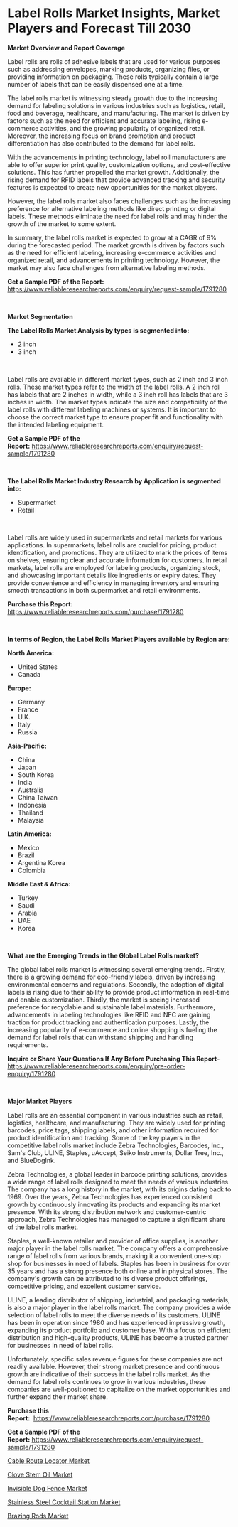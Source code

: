 <p><h1>Label Rolls Market Insights, Market Players and Forecast Till 2030</h1></p><p><strong>Market Overview and Report Coverage</strong></p>
<p><p>Label rolls are rolls of adhesive labels that are used for various purposes such as addressing envelopes, marking products, organizing files, or providing information on packaging. These rolls typically contain a large number of labels that can be easily dispensed one at a time.</p><p>The label rolls market is witnessing steady growth due to the increasing demand for labeling solutions in various industries such as logistics, retail, food and beverage, healthcare, and manufacturing. The market is driven by factors such as the need for efficient and accurate labeling, rising e-commerce activities, and the growing popularity of organized retail. Moreover, the increasing focus on brand promotion and product differentiation has also contributed to the demand for label rolls.</p><p>With the advancements in printing technology, label roll manufacturers are able to offer superior print quality, customization options, and cost-effective solutions. This has further propelled the market growth. Additionally, the rising demand for RFID labels that provide advanced tracking and security features is expected to create new opportunities for the market players.</p><p>However, the label rolls market also faces challenges such as the increasing preference for alternative labeling methods like direct printing or digital labels. These methods eliminate the need for label rolls and may hinder the growth of the market to some extent.</p><p>In summary, the label rolls market is expected to grow at a CAGR of 9% during the forecasted period. The market growth is driven by factors such as the need for efficient labeling, increasing e-commerce activities and organized retail, and advancements in printing technology. However, the market may also face challenges from alternative labeling methods.</p></p>
<p><strong>Get a Sample PDF of the Report:</strong> <a href="https://www.reliableresearchreports.com/enquiry/request-sample/1791280">https://www.reliableresearchreports.com/enquiry/request-sample/1791280</a></p>
<p>&nbsp;</p>
<p><strong>Market Segmentation</strong></p>
<p><strong>The Label Rolls Market Analysis by types is segmented into:</strong></p>
<p><ul><li>2 inch</li><li>3 inch</li></ul></p>
<p>&nbsp;</p>
<p><p>Label rolls are available in different market types, such as 2 inch and 3 inch rolls. These market types refer to the width of the label rolls. A 2 inch roll has labels that are 2 inches in width, while a 3 inch roll has labels that are 3 inches in width. The market types indicate the size and compatibility of the label rolls with different labeling machines or systems. It is important to choose the correct market type to ensure proper fit and functionality with the intended labeling equipment.</p></p>
<p><strong>Get a Sample PDF of the Report:</strong>&nbsp;<a href="https://www.reliableresearchreports.com/enquiry/request-sample/1791280">https://www.reliableresearchreports.com/enquiry/request-sample/1791280</a></p>
<p>&nbsp;</p>
<p><strong>The Label Rolls Market Industry Research by Application is segmented into:</strong></p>
<p><ul><li>Supermarket</li><li>Retail</li></ul></p>
<p>&nbsp;</p>
<p><p>Label rolls are widely used in supermarkets and retail markets for various applications. In supermarkets, label rolls are crucial for pricing, product identification, and promotions. They are utilized to mark the prices of items on shelves, ensuring clear and accurate information for customers. In retail markets, label rolls are employed for labeling products, organizing stock, and showcasing important details like ingredients or expiry dates. They provide convenience and efficiency in managing inventory and ensuring smooth transactions in both supermarket and retail environments.</p></p>
<p><strong>Purchase this Report:</strong>&nbsp; <a href="https://www.reliableresearchreports.com/purchase/1791280">https://www.reliableresearchreports.com/purchase/1791280</a></p>
<p>&nbsp;</p>
<p><strong>In terms of Region, the Label Rolls Market Players available by Region are:</strong></p>
<p>
    <p> <strong> North America: </strong>
        <ul>
            <li>United States</li>
            <li>Canada</li>
        </ul>
        </p> 
    <p> <strong> Europe: </strong>
        <ul>
            <li>Germany</li>
            <li>France</li>
            <li>U.K.</li>
            <li>Italy</li>
            <li>Russia</li>
        </ul>
        </p> 
    <p> <strong> Asia-Pacific: </strong>
        <ul>
            <li>China</li>
            <li>Japan</li>
            <li>South Korea</li>
            <li>India</li>
            <li>Australia</li>
            <li>China Taiwan</li>
            <li>Indonesia</li>
            <li>Thailand</li>
            <li>Malaysia</li>
        </ul>
        </p> 
    <p> <strong> Latin America: </strong>
        <ul>
            <li>Mexico</li>
            <li>Brazil</li>
            <li>Argentina Korea</li>
            <li>Colombia</li>
        </ul>
        </p> 
    <p> <strong> Middle East & Africa: </strong>
        <ul>
            <li>Turkey</li>
            <li>Saudi</li>
            <li>Arabia</li>
            <li>UAE</li>
            <li>Korea</li>
        </ul>
    </p>
    </p>
<p>&nbsp;</p>
<p><strong>What are the Emerging Trends in the Global Label Rolls market?</strong></p>
<p><p>The global label rolls market is witnessing several emerging trends. Firstly, there is a growing demand for eco-friendly labels, driven by increasing environmental concerns and regulations. Secondly, the adoption of digital labels is rising due to their ability to provide product information in real-time and enable customization. Thirdly, the market is seeing increased preference for recyclable and sustainable label materials. Furthermore, advancements in labeling technologies like RFID and NFC are gaining traction for product tracking and authentication purposes. Lastly, the increasing popularity of e-commerce and online shopping is fueling the demand for label rolls that can withstand shipping and handling requirements.</p></p>
<p><strong>Inquire or Share Your Questions If Any Before Purchasing This Report</strong>- <a href="https://www.reliableresearchreports.com/enquiry/pre-order-enquiry/1791280">https://www.reliableresearchreports.com/enquiry/pre-order-enquiry/1791280</a></p>
<p>&nbsp;</p>
<p><strong>Major Market Players</strong></p>
<p><p>Label rolls are an essential component in various industries such as retail, logistics, healthcare, and manufacturing. They are widely used for printing barcodes, price tags, shipping labels, and other information required for product identification and tracking. Some of the key players in the competitive label rolls market include Zebra Technologies, Barcodes, Inc., Sam's Club, ULINE, Staples, uAccept, Seiko Instruments, Dollar Tree, Inc., and BlueDogInk.</p><p>Zebra Technologies, a global leader in barcode printing solutions, provides a wide range of label rolls designed to meet the needs of various industries. The company has a long history in the market, with its origins dating back to 1969. Over the years, Zebra Technologies has experienced consistent growth by continuously innovating its products and expanding its market presence. With its strong distribution network and customer-centric approach, Zebra Technologies has managed to capture a significant share of the label rolls market.</p><p>Staples, a well-known retailer and provider of office supplies, is another major player in the label rolls market. The company offers a comprehensive range of label rolls from various brands, making it a convenient one-stop shop for businesses in need of labels. Staples has been in business for over 35 years and has a strong presence both online and in physical stores. The company's growth can be attributed to its diverse product offerings, competitive pricing, and excellent customer service.</p><p>ULINE, a leading distributor of shipping, industrial, and packaging materials, is also a major player in the label rolls market. The company provides a wide selection of label rolls to meet the diverse needs of its customers. ULINE has been in operation since 1980 and has experienced impressive growth, expanding its product portfolio and customer base. With a focus on efficient distribution and high-quality products, ULINE has become a trusted partner for businesses in need of label rolls.</p><p>Unfortunately, specific sales revenue figures for these companies are not readily available. However, their strong market presence and continuous growth are indicative of their success in the label rolls market. As the demand for label rolls continues to grow in various industries, these companies are well-positioned to capitalize on the market opportunities and further expand their market share.</p></p>
<p><strong>Purchase this Report:</strong>&nbsp;&nbsp;<a href="https://www.reliableresearchreports.com/purchase/1791280">https://www.reliableresearchreports.com/purchase/1791280</a></p>
<p></p>
<p><strong>Get a Sample PDF of the Report:</strong>&nbsp;<a href="https://www.reliableresearchreports.com/enquiry/request-sample/1791280">https://www.reliableresearchreports.com/enquiry/request-sample/1791280</a></p>
<p><p><a href="https://medium.com/@christianhunter987/cable-route-locator-market-size-reveals-the-best-marketing-channels-in-global-industry-74b6f05830e1">Cable Route Locator Market</a></p><p><a href="https://github.com/CliffMedina6/Market-Research-Report-List-2/blob/main/clove-stem-oil-market.md">Clove Stem Oil Market</a></p><p><a href="https://medium.com/@laneygibson1991/invisible-dog-fence-market-share-evolution-and-market-growth-trends-2023-2030-03bb72770580">Invisible Dog Fence Market</a></p><p><a href="https://medium.com/@queenlittle95/stainless-steel-cocktail-station-market-trends-and-market-analysis-forecasted-for-period-2023-2030-5fec8667c481">Stainless Steel Cocktail Station Market</a></p><p><a href="https://github.com/PeterParrish5/Market-Research-Report-List-2/blob/main/brazing-rods-market.md">Brazing Rods Market</a></p></p>